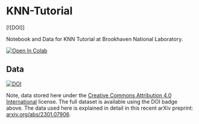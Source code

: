# KNN-Tutorial

[![DOI]]

Notebook and Data for KNN Tutorial at Brookhaven National Laboratory.

[![Open In Colab](https://colab.research.google.com/assets/colab-badge.svg)](https://colab.research.google.com/github/JackieLee23/KNN-Tutorial/blob/main/KNN_tutorial.ipynb)

## Data

[![DOI](https://zenodo.org/badge/DOI/10.5281/zenodo.7527378.svg)](https://doi.org/10.5281/zenodo.7527378)

Note, data stored here under the [Creative Commons Attribution 4.0 International](https://creativecommons.org/licenses/by/4.0/legalcode) license. The full dataset is available using the DOI badge above. The data used here is explained in detail in this recent arXiv preprint: [arxiv.org/abs/2301.07906](https://arxiv.org/abs/2301.07906).
